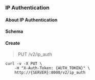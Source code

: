 ### IP Authentication

#### About IP Authentication

#### Schema



#### Create

> PUT /v2/ip_auth

```shell
curl -v -X PUT \
    -H "X-Auth-Token: {AUTH_TOKEN}" \
    http://{SERVER}:8000/v2/ip_auth
```
